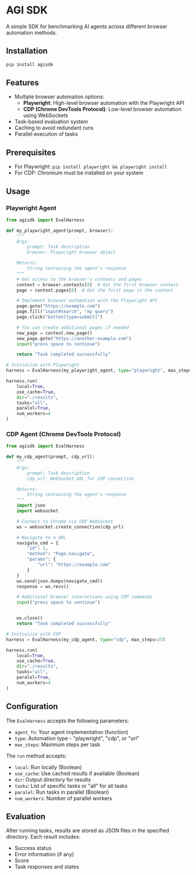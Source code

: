 # AGI SDK

A simple SDK for benchmarking AI agents across different browser automation methods.

## Installation

```bash
pip install agisdk
```

## Features

- Multiple browser automation options:
  - **Playwright**: High-level browser automation with the Playwright API
  - **CDP (Chrome DevTools Protocol)**: Low-level browser automation using WebSockets
- Task-based evaluation system
- Caching to avoid redundant runs
- Parallel execution of tasks

## Prerequisites

- For Playwright: `pip install playwright && playwright install`
- For CDP: Chromium must be installed on your system

## Usage

### Playwright Agent

```python
from agisdk import EvalHarness

def my_playwright_agent(prompt, browser):
    """
    Args:
        prompt: Task description
        browser: Playwright browser object

    Returns:
        String containing the agent's response
    """
    # Get access to the browser's contexts and pages
    context = browser.contexts[0]  # Get the first browser context
    page = context.pages[0]  # Get the first page in the context

    # Implement browser automation with the Playwright API
    page.goto("https://example.com")
    page.fill("input#search", "my query")
    page.click("button[type=submit]")

    # You can create additional pages if needed
    new_page = context.new_page()
    new_page.goto("https://another-example.com")
    input("press space to continue")

    return "Task completed successfully"

# Initialize with Playwright
harness = EvalHarness(my_playwright_agent, type="playwright", max_steps=25)

harness.run(
    local=True,
    use_cache=True,
    dir="./results",
    tasks="all",
    paralel=True,
    num_workers=4
)
```

### CDP Agent (Chrome DevTools Protocol)

```python
from agisdk import EvalHarness

def my_cdp_agent(prompt, cdp_url):
    """
    Args:
        prompt: Task description
        cdp_url: WebSocket URL for CDP connection

    Returns:
        String containing the agent's response
    """
    import json
    import websocket

    # Connect to Chrome via CDP WebSocket
    ws = websocket.create_connection(cdp_url)

    # Navigate to a URL
    navigate_cmd = {
        "id": 1,
        "method": "Page.navigate",
        "params": {
            "url": "https://example.com"
        }
    }
    ws.send(json.dumps(navigate_cmd))
    response = ws.recv()

    # Additional browser interactions using CDP commands
    input("press space to continue")


    ws.close()
    return "Task completed successfully"

# Initialize with CDP
harness = EvalHarness(my_cdp_agent, type="cdp", max_steps=25)

harness.run(
    local=True,
    use_cache=True,
    dir="./results",
    tasks="all",
    paralel=True,
    num_workers=4
)
```

## Configuration

The `EvalHarness` accepts the following parameters:

- `agent_fn`: Your agent implementation (function)
- `type`: Automation type - "playwright", "cdp", or "url"
- `max_steps`: Maximum steps per task

The `run` method accepts:

- `local`: Run locally (Boolean)
- `use_cache`: Use cached results if available (Boolean)
- `dir`: Output directory for results
- `tasks`: List of specific tasks or "all" for all tasks
- `paralel`: Run tasks in parallel (Boolean)
- `num_workers`: Number of parallel workers

## Evaluation

After running tasks, results are stored as JSON files in the specified directory. Each result includes:

- Success status
- Error information (if any)
- Score
- Task responses and states
